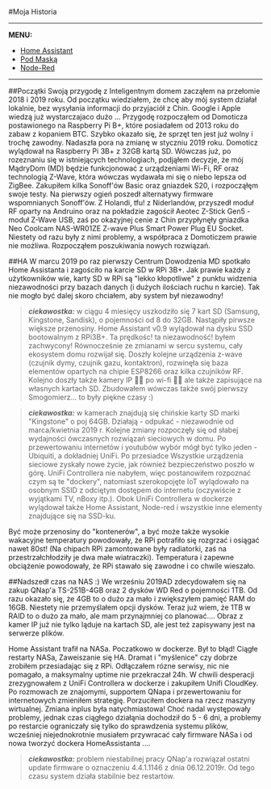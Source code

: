 #Moja Historia

---
**MENU:**

- [Home Assistant](https://github.com/sineczek/HomeAssistant/)
- [Pod Maską](https://github.com/sineczek/HomeAssistant/blob/master/www/pod_maska.md)
- [Node-Red](https://github.com/sineczek/HomeAssistant/blob/master/www/nodered.md)

---
##Początki
Swoją przygodę z Inteligentnym domem zacząłem na przełomie 2018 i 2019 roku. Od początku wiedziałem, że chcę aby mój system działał lokalnie, bez wysyłania informacji do przyjaciół z Chin. Google i Apple wiedzą już wystarczajaco dużo ...
Przygodę rozpocząłem od Domoticza postawionego na Raspberry Pi B+, które posiadałem od 2013 roku do zabaw z kopaniem BTC. Szybko okazało się, że sprzęt ten jest już wolny i trochę zawodny. Nadaszła pora na zmianę w styczniu 2019 roku. Domoticz wylądował na Raspberry Pi 3B+ z 32GB kartą SD. 
Wówczas już, po rozeznaniu się w istniejących technologiach, podjąłem decyzje, że mój MądryDom (MD) będzie funkcjonować z urządzeniami Wi-Fi, RF oraz technologią Z-Wave, która wówczas wydawała mi się o niebo lepsza od ZigBee.
Zakupiłem kilka Sonoff'ów Basic oraz gniazdek S20, i rozpocząłęm swoje testy. Na pierwszy ogień poszedł alternatywy firmware wspomnianych Sonoff'ów. Z Holandi, tfu! z Niderlandów, przyszedł moduł RF oparty na Andruino oraz na pokładzie zagościł Aeotec Z-Stick Gen5 - moduł Z-Wave USB, zaś po okazyjnej cenie z Chin przypłynęły gniazdka Neo Coolcam NAS-WR01ZE Z-wave Plus Smart Power Plug EU Socket. Niestety od razu były z nimi problemy, a współpraca z Domoticzem prawie nie możliwa. Rozpocząłem poszukiwania nowych rozwiązań.

##HA
W marcu 2019 po raz pierwszy Centrum Dowodzenia MD spotkało Home Assistanta i zagościło na karcie SD w RPi 3B+. Jak prawie każdy z użytkowników wie, karty SD w RPi są "lekko kłopotliwe" z punktu widzenia niezawodności przy bazach danych (i dużych ilościach ruchu n karcie). Tak nie mogło być dalej skoro chciałem, aby system był niezawodny! 

> ___ciekawostka:___
>w ciągu 4 miesięcy uszkodziło się 7 kart SD (Samsung, Kingstone, Sandisk), o pojemności od 8 do 32GB. 
Nastąpiły pirwsze większe przenosiny. Home Assistant v0.9 wylądował na dysku SSD bootowalnym z RPi3B+. Ta prędkośc! ta niezawodność! byłem zachwycony!
Równocześnie ze zmianami w sercu systemu, cały ekosystem domu rozwijał się. Doszły kolejne urządzenia z-wave (czujnik dymy, czujnik gazu, kontaktron), rozwinęła się baza elementów opartych na chipie ESP8266 oraz kilka czujników RF. Kolejno doszły także kamery IP :man_facepalming: po wi-fi :man_facepalming: ale także zapisujące na własnych kartach SD.
Zbudowałem wówczas także swój pierwszy Smogomierz... to były piękne czasy :)

>___ciekawostka:___
>w kamerach znajdują się chińskie karty SD marki "Kingstone" o poj 64GB. Działają - odpukać - niezawodnie od marca/kwietnia 2019 r.
Kolejne zmiany rozpoczęły się od słabej wydajności ówczasnych rozwiązań sieciowych w domu. Po przewertowaniu internetów i youtubów wybór mógł być tylko jeden - Ubiquiti, a dokładniej UniFi. Po przesiadce Wszystkie urządzenia sieciowe zyskały nowe życie, jak również bezpieczeństwo poszło w górę. UniFi Controllera nie nabyłem, więc postanowiłem rozpoznać czym są te "dockery", natomiast szerokopojęte IoT wylądowało na osobnym SSID z odciętym dostępem do internetu (oczywiście z wyjątkami TV, nBoxy itp.). Obok UniFi Controllera w dockerze wylądował także Home Assistant, Node-red i wszystkie inne elementy znajdujące się na SSD-ku. 

Być może przenosiny do "kontenerów", a być może także wysokie wakacyjne temperatury powodowały, że RPi potrafiło się rozgrzać i osiągać nawet 80st! (Na chipach RPi zamontowane były radiatorki, zaś na przestrzałchłodziły je dwa małe wiatraczki). Temperatura i zapewne obciążenie powodowały, że RPi stawało się zawodne i co chwile wieszało.

##Nadszedł czas na NAS :) 
We wrześniu 2019AD zdecydowałem się na zakup QNap'a TS-251B-4GB oraz 2 dysków WD Red o pojemności 1TB. Od razu okazało się, że 4GB to o dużo za mało i zwiększyłem pamięć RAM do 16GB. Niestety nie przemyślałem opcji dysków. Teraz już wiem, że 1TB w RAID to o dużo za mało, ale mam przynajmniej co planować.... Obraz z kamer IP już nie tylko ląduje na kartach SD, ale jest też zapisywany jest na serwerze plików. 

Home Assistant trafił na NASa. Poczatkowo w dockerze. Był to błąd! Ciągłe restarty NASa, Zaweiszanie się HA. Dramat i "myślenice" czy dobrze zrobiłem przesiadając się z RPi. Odłączałem rózne serwisy, nic nie pomagało, a maksymalny uptime nie przekraczał 24h. W chwili desperacji zrezygnowałem z UniFi Controllera w dockerze i zakupiłem Unifi CloudKey.
Po rozmowach ze znajomymi, supportem QNapa i przewertowaniu for internetowych zmieniłem strategię. Porzuciłem dockera na rzecz maszyny wirtualnej. Zmiana inplus była natychmiastowa! Choć nadal występowały problemy, jednak czas ciągłego działąnia dochodził do 5 - 6 dni, a problemy po restarcie ograniczały się tylko do sprawdzenia systemu plików, wcześniej niejednokrotnie musiałem przywracać cały firmware NASa i od nowa tworzyć dockera HomeAssistanta ....

>___ciekawostka:___
>problem niestabilnej pracy QNap'a rozwiązał ostatni update firmware o oznaczeniu 4.4.1.1146 z dnia 06.12.2019r. Od tego czasu system działa stabilnie bez restartów.